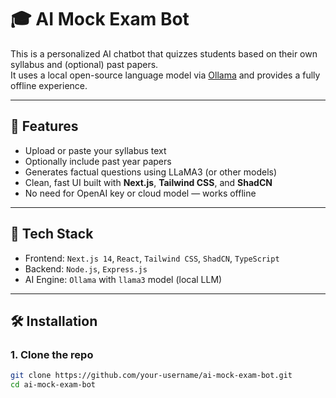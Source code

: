 # 🎓 AI Mock Exam Bot

This is a personalized AI chatbot that quizzes students based on their own syllabus and (optional) past papers.  
It uses a local open-source language model via [Ollama](https://ollama.com/) and provides a fully offline experience.

---

## 🚀 Features

- Upload or paste your syllabus text
- Optionally include past year papers
- Generates factual questions using LLaMA3 (or other models)
- Clean, fast UI built with **Next.js**, **Tailwind CSS**, and **ShadCN**
- No need for OpenAI key or cloud model — works offline

---

## 🧠 Tech Stack

- Frontend: `Next.js 14`, `React`, `Tailwind CSS`, `ShadCN`, `TypeScript`
- Backend: `Node.js`, `Express.js`
- AI Engine: `Ollama` with `llama3` model (local LLM)

---

## 🛠 Installation

### 1. Clone the repo

```bash
git clone https://github.com/your-username/ai-mock-exam-bot.git
cd ai-mock-exam-bot
